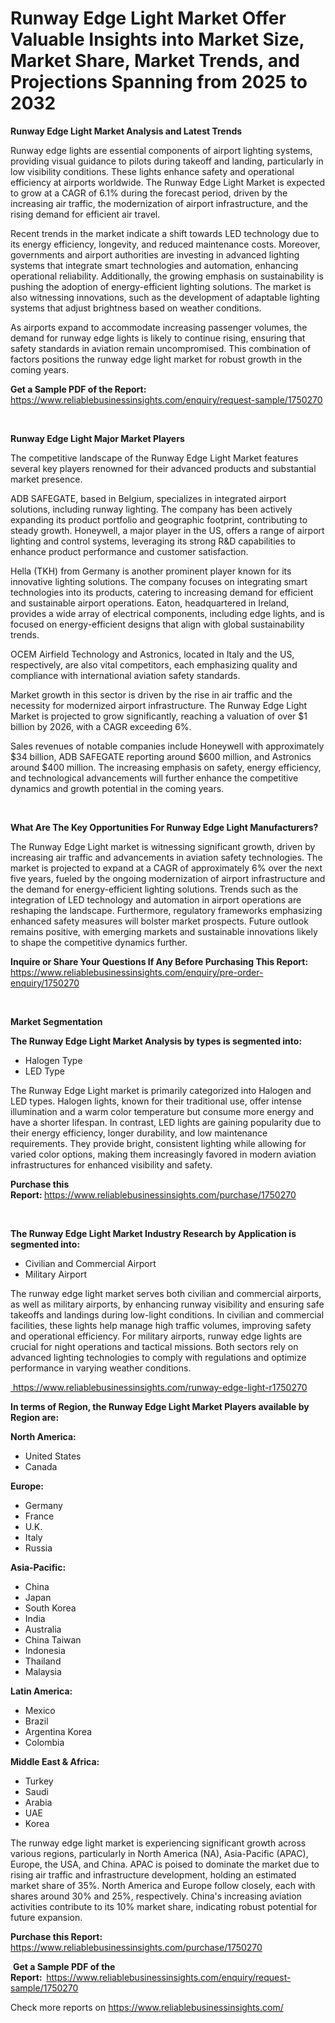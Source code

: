 <p><h1>Runway Edge Light Market Offer Valuable Insights into Market Size, Market Share, Market Trends, and Projections Spanning from 2025 to 2032</h1></p><p><strong>Runway Edge Light Market Analysis and Latest Trends</strong></p>
<p><p>Runway edge lights are essential components of airport lighting systems, providing visual guidance to pilots during takeoff and landing, particularly in low visibility conditions. These lights enhance safety and operational efficiency at airports worldwide. The Runway Edge Light Market is expected to grow at a CAGR of 6.1% during the forecast period, driven by the increasing air traffic, the modernization of airport infrastructure, and the rising demand for efficient air travel.</p><p>Recent trends in the market indicate a shift towards LED technology due to its energy efficiency, longevity, and reduced maintenance costs. Moreover, governments and airport authorities are investing in advanced lighting systems that integrate smart technologies and automation, enhancing operational reliability. Additionally, the growing emphasis on sustainability is pushing the adoption of energy-efficient lighting solutions. The market is also witnessing innovations, such as the development of adaptable lighting systems that adjust brightness based on weather conditions.</p><p>As airports expand to accommodate increasing passenger volumes, the demand for runway edge lights is likely to continue rising, ensuring that safety standards in aviation remain uncompromised. This combination of factors positions the runway edge light market for robust growth in the coming years.</p></p>
<p><strong>Get a Sample PDF of the Report:&nbsp;</strong> <a href="https://www.reliablebusinessinsights.com/enquiry/request-sample/1750270?utm_campaign=3259&utm_medium=2&utm_source=Github&utm_content=ia&utm_term=10042025&utm_id=runway-edge-light">https://www.reliablebusinessinsights.com/enquiry/request-sample/1750270</a></p>
<p>&nbsp;</p>
<p><strong>Runway Edge Light Major Market Players</strong></p>
<p><p>The competitive landscape of the Runway Edge Light Market features several key players renowned for their advanced products and substantial market presence. </p><p>ADB SAFEGATE, based in Belgium, specializes in integrated airport solutions, including runway lighting. The company has been actively expanding its product portfolio and geographic footprint, contributing to steady growth. Honeywell, a major player in the US, offers a range of airport lighting and control systems, leveraging its strong R&D capabilities to enhance product performance and customer satisfaction.</p><p>Hella (TKH) from Germany is another prominent player known for its innovative lighting solutions. The company focuses on integrating smart technologies into its products, catering to increasing demand for efficient and sustainable airport operations. Eaton, headquartered in Ireland, provides a wide array of electrical components, including edge lights, and is focused on energy-efficient designs that align with global sustainability trends.</p><p>OCEM Airfield Technology and Astronics, located in Italy and the US, respectively, are also vital competitors, each emphasizing quality and compliance with international aviation safety standards.</p><p>Market growth in this sector is driven by the rise in air traffic and the necessity for modernized airport infrastructure. The Runway Edge Light Market is projected to grow significantly, reaching a valuation of over $1 billion by 2026, with a CAGR exceeding 6%.</p><p>Sales revenues of notable companies include Honeywell with approximately $34 billion, ADB SAFEGATE reporting around $600 million, and Astronics around $400 million. The increasing emphasis on safety, energy efficiency, and technological advancements will further enhance the competitive dynamics and growth potential in the coming years.</p></p>
<p>&nbsp;</p>
<p><strong>What Are The Key Opportunities For Runway Edge Light Manufacturers?</strong></p>
<p><p>The Runway Edge Light market is witnessing significant growth, driven by increasing air traffic and advancements in aviation safety technologies. The market is projected to expand at a CAGR of approximately 6% over the next five years, fueled by the ongoing modernization of airport infrastructure and the demand for energy-efficient lighting solutions. Trends such as the integration of LED technology and automation in airport operations are reshaping the landscape. Furthermore, regulatory frameworks emphasizing enhanced safety measures will bolster market prospects. Future outlook remains positive, with emerging markets and sustainable innovations likely to shape the competitive dynamics further.</p></p>
<p><strong>Inquire or Share Your Questions If Any Before Purchasing This Report:</strong> <a href="https://www.reliablebusinessinsights.com/enquiry/pre-order-enquiry/1750270?utm_campaign=3259&utm_medium=2&utm_source=Github&utm_content=ia&utm_term=10042025&utm_id=runway-edge-light">https://www.reliablebusinessinsights.com/enquiry/pre-order-enquiry/1750270</a></p>
<p>&nbsp;</p>
<p><strong>Market Segmentation</strong></p>
<p><strong>The Runway Edge Light Market Analysis by types is segmented into:</strong></p>
<p><ul><li>Halogen Type</li><li>LED Type</li></ul></p>
<p><p>The Runway Edge Light market is primarily categorized into Halogen and LED types. Halogen lights, known for their traditional use, offer intense illumination and a warm color temperature but consume more energy and have a shorter lifespan. In contrast, LED lights are gaining popularity due to their energy efficiency, longer durability, and low maintenance requirements. They provide bright, consistent lighting while allowing for varied color options, making them increasingly favored in modern aviation infrastructures for enhanced visibility and safety.</p></p>
<p><strong>Purchase this Report:&nbsp;</strong><a href="https://www.reliablebusinessinsights.com/purchase/1750270?utm_campaign=3259&utm_medium=2&utm_source=Github&utm_content=ia&utm_term=10042025&utm_id=runway-edge-light">https://www.reliablebusinessinsights.com/purchase/1750270</a></p>
<p>&nbsp;</p>
<p><strong>The Runway Edge Light Market Industry Research by Application is segmented into:</strong></p>
<p><ul><li>Civilian and Commercial Airport</li><li>Military Airport</li></ul></p>
<p><p>The runway edge light market serves both civilian and commercial airports, as well as military airports, by enhancing runway visibility and ensuring safe takeoffs and landings during low-light conditions. In civilian and commercial facilities, these lights help manage high traffic volumes, improving safety and operational efficiency. For military airports, runway edge lights are crucial for night operations and tactical missions. Both sectors rely on advanced lighting technologies to comply with regulations and optimize performance in varying weather conditions.</p></p>
<p><a href="https://www.reliablebusinessinsights.com/runway-edge-light-r1750270?utm_campaign=3259&utm_medium=2&utm_source=Github&utm_content=ia&utm_term=10042025&utm_id=runway-edge-light">&nbsp;https://www.reliablebusinessinsights.com/runway-edge-light-r1750270</a></p>
<p><strong>In terms of Region, the Runway Edge Light Market Players available by Region are:</strong></p>
<p>
    <p> <strong> North America: </strong>
        <ul>
            <li>United States</li>
            <li>Canada</li>
        </ul>
        </p> 
    <p> <strong> Europe: </strong>
        <ul>
            <li>Germany</li>
            <li>France</li>
            <li>U.K.</li>
            <li>Italy</li>
            <li>Russia</li>
        </ul>
        </p> 
    <p> <strong> Asia-Pacific: </strong>
        <ul>
            <li>China</li>
            <li>Japan</li>
            <li>South Korea</li>
            <li>India</li>
            <li>Australia</li>
            <li>China Taiwan</li>
            <li>Indonesia</li>
            <li>Thailand</li>
            <li>Malaysia</li>
        </ul>
        </p> 
    <p> <strong> Latin America: </strong>
        <ul>
            <li>Mexico</li>
            <li>Brazil</li>
            <li>Argentina Korea</li>
            <li>Colombia</li>
        </ul>
        </p> 
    <p> <strong> Middle East & Africa: </strong>
        <ul>
            <li>Turkey</li>
            <li>Saudi</li>
            <li>Arabia</li>
            <li>UAE</li>
            <li>Korea</li>
        </ul>
    </p>
    </p>
<p><p>The runway edge light market is experiencing significant growth across various regions, particularly in North America (NA), Asia-Pacific (APAC), Europe, the USA, and China. APAC is poised to dominate the market due to rising air traffic and infrastructure development, holding an estimated market share of 35%. North America and Europe follow closely, each with shares around 30% and 25%, respectively. China's increasing aviation activities contribute to its 10% market share, indicating robust potential for future expansion.</p></p>
<p><strong>Purchase this Report: </strong><a href="https://www.reliablebusinessinsights.com/purchase/1750270?utm_campaign=3259&utm_medium=2&utm_source=Github&utm_content=ia&utm_term=10042025&utm_id=runway-edge-light">https://www.reliablebusinessinsights.com/purchase/1750270</a></p>
<p>&nbsp;<strong>Get a Sample PDF of the Report:&nbsp;&nbsp;</strong><a href="https://www.reliablebusinessinsights.com/enquiry/request-sample/1750270?utm_campaign=3259&utm_medium=2&utm_source=Github&utm_content=ia&utm_term=10042025&utm_id=runway-edge-light">https://www.reliablebusinessinsights.com/enquiry/request-sample/1750270</a></p>
<p><strong></strong></p>
<p>Check more reports on <a href="https://www.reliablebusinessinsights.com/?utm_campaign=3259&utm_medium=2&utm_source=Github&utm_content=ia&utm_term=10042025&utm_id=runway-edge-light">https://www.reliablebusinessinsights.com/</a></p>
